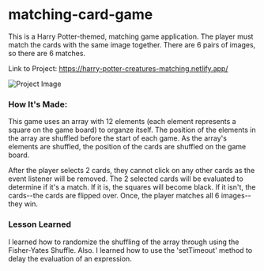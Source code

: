 # matching-card-game

This is a Harry Potter-themed, matching game application. The player must match the cards with the same image together. There are 6 pairs of images, so there are 6 matches. 

Link to Project: https://harry-potter-creatures-matching.netlify.app/

![Project Image](/pic/game.png)


### How It's Made:

This game uses an array with 12 elements (each element represents a square on the game board) to organze itself. The position of the elements in the array are shuffled before the start of each game. As the array's elements are shuffled, the position of the cards are shuffled on the game board. 

After the player selects 2 cards, they cannot click on any other cards as the event listener will be removed. The 2 selected cards will be evaluated to determine if it's a match. If it is, the squares will become black. If it isn't, the cards--the cards are flipped over. Once, the player matches all 6 images--they win. 


### Lesson Learned

I learned how to randomize the shuffling of the array through using the Fisher-Yates Shuffle. Also. I learned how to use the 'setTimeout' method to delay the evaluation of an expression. 
 

###
